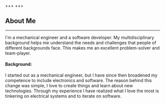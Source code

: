 +++
+++

## About Me
---

I'm a mechanical engineer and a software developer.
My multidisciplinary background helps me understand the needs
and challenges that people of different backgrounds face. This makes me an
excellent problem-solver and team-player. 


#### Background:
I started out as a mechanical engineer, but I have since then broadened my competence to include electronics and software.
The reason behind this change was simple, I love to create things
and learn about new technologies.  Through my experience I have realized what I love the
most is tinkering on electrical systems and to iterate on software.



